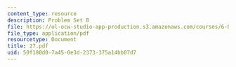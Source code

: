 ```yaml
---
content_type: resource
description: Problem Set 8
file: https://ol-ocw-studio-app-production.s3.amazonaws.com/courses/6-821-programming-languages-fall-2002/50f180d07a450e3d2373375a14bb07d7_27.pdf
file_type: application/pdf
resourcetype: Document
title: 27.pdf
uid: 50f180d0-7a45-0e3d-2373-375a14bb07d7
---
```

